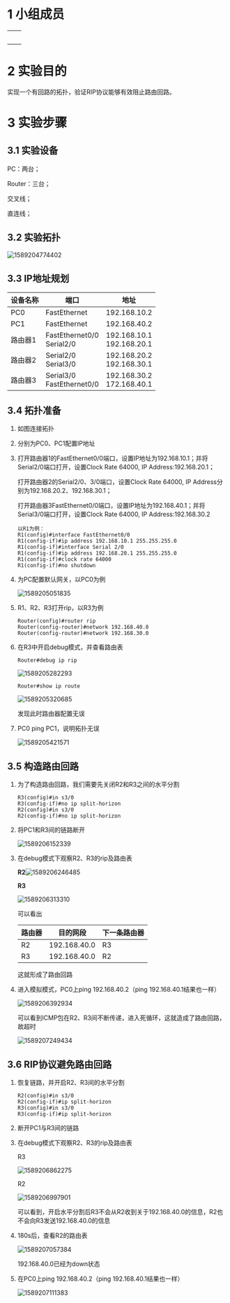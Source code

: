 # 1 小组成员

|      |      |
| ---- | ---- |
|      |      |
|      |      |
|      |      |
|      |      |
|      |      |

# 2 实验目的

实现一个有回路的拓扑，验证RIP协议能够有效阻止路由回路。

# 3 实验步骤

## 3.1 实验设备

PC：两台；

Router：三台；

交叉线；

直连线；

## 3.2 实验拓扑

![1589204774402](https://img2020.cnblogs.com/blog/1958143/202005/1958143-20200511223157935-441707944.png)

## 3.3 IP地址规划

| 设备名称 | 端口                          | 地址                          |
| -------- | ----------------------------- | ----------------------------- |
| PC0      | FastEthernet                  | 192.168.10.2                  |
| PC1      | FastEthernet                  | 192.168.40.2                  |
| 路由器1  | FastEthernet0/0<br>Serial2/0  | 192.168.10.1<br>192.168.20.1  |
| 路由器2  | Serial2/0<br>Serial3/0        | 192.168.20.2<br>192.168.30.1  |
| 路由器3  | Serial3/0<br/>FastEthernet0/0 | 192.168.30.2<br/>172.168.40.1 |

## 3.4 拓扑准备

1. 如图连接拓扑

2. 分别为PC0、PC1配置IP地址

3. 打开路由器1的FastEthernet0/0端口，设置IP地址为192.168.10.1；并将Serial2/0端口打开，设置Clock Rate 64000, IP Address:192.168.20.1；

	打开路由器2的Serial2/0、3/0端口，设置Clock Rate 64000, IP Address分别为192.168.20.2、192.168.30.1；

	打开路由器3FastEthernet0/0端口，设置IP地址为192.168.40.1；并将Serial3/0端口打开，设置Clock Rate 64000, IP Address:192.168.30.2

	```
	以R1为例：
	R1(config)#interface FastEthernet0/0
	R1(config-if)#ip address 192.168.10.1 255.255.255.0
	R1(config-if)#interface Serial 2/0
	R1(config-if)#ip address 192.168.20.1 255.255.255.0
	R1(config-if)#clock rate 64000
	R1(config-if)#no shutdown
	```

4. 为PC配置默认网关，以PC0为例

	![1589205051835](https://img2020.cnblogs.com/blog/1958143/202005/1958143-20200511223157644-745054668.png)

5. R1、R2、R3打开rip，以R3为例

	```
	Router(config)#router rip
	Router(config-router)#network 192.168.40.0
	Router(config-router)#network 192.168.30.0
	```

6. 在R3中开启debug模式，并查看路由表

	```
	Router#debug ip rip
	```

	![1589205282293](https://img2020.cnblogs.com/blog/1958143/202005/1958143-20200511223157358-490486906.png)

	```
	Router#show ip route
	```

	![1589205320685](https://img2020.cnblogs.com/blog/1958143/202005/1958143-20200511223157006-692668705.png)

	发现此时路由器配置无误

7. PC0 ping PC1，说明拓扑无误

	![1589205421571](https://img2020.cnblogs.com/blog/1958143/202005/1958143-20200511223156674-1848874516.png)

## 3.5 构造路由回路

1. 为了构造路由回路，我们需要先关闭R2和R3之间的水平分割

	```
	R3(config)#in s3/0
	R3(config-if)#no ip split-horizon
	R2(config)#in s3/0
	R2(config-if)#no ip split-horizon
	```

2. 将PC1和R3间的链路断开

	![1589206152339](https://img2020.cnblogs.com/blog/1958143/202005/1958143-20200511223156418-1270841524.png)

3. 在debug模式下观察R2、R3的rip及路由表

	**R2**![1589206246485](https://img2020.cnblogs.com/blog/1958143/202005/1958143-20200511223156083-1228194965.png)

	**R3**

	![1589206313310](https://img2020.cnblogs.com/blog/1958143/202005/1958143-20200511223155755-1691486181.png)

	可以看出 

	| 路由器 | 目的网段     | 下一条路由器 |
	| ------ | ------------ | ------------ |
	| R2     | 192.168.40.0 | R3           |
	| R3     | 192.168.40.0 | R2           |

	这就形成了路由回路

4. 进入模拟模式，PC0上ping 192.168.40.2（ping 192.168.40.1结果也一样）

	![1589206392934](https://img2020.cnblogs.com/blog/1958143/202005/1958143-20200511223155405-2011468991.png)

	可以看到ICMP包在R2、R3间不断传递，进入死循环，这就造成了路由回路，故超时

	![1589207249434](https://img2020.cnblogs.com/blog/1958143/202005/1958143-20200511223155131-810062688.png)

## 3.6 RIP协议避免路由回路

1. 恢复链路，并开启R2、R3间的水平分割

	```
	R2(config)#in s3/0
	R2(config-if)#ip split-horizon 
	R3(config)#in s3/0
	R3(config-if)#ip split-horizon 
	```

2. 断开PC1与R3间的链路

3. 在debug模式下观察R2、R3的rip及路由表

	R3

	![1589206862275](https://img2020.cnblogs.com/blog/1958143/202005/1958143-20200511223154855-1659627344.png)

	R2

	![1589206997901](https://img2020.cnblogs.com/blog/1958143/202005/1958143-20200511223154540-1048447547.png)

	可以看到，开启水平分割后R3不会从R2收到关于192.168.40.0的信息，R2也不会向R3发送192.168.40.0的信息

4. 180s后，查看R2的路由表

	![1589207057384](https://img2020.cnblogs.com/blog/1958143/202005/1958143-20200511223154164-1408680380.png)

	192.168.40.0已经为down状态

5. 在PC0上ping 192.168.40.2（ping 192.168.40.1结果也一样）

	![1589207111383](https://img2020.cnblogs.com/blog/1958143/202005/1958143-20200511223153675-676524443.png)